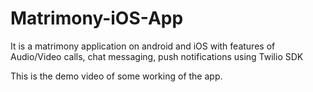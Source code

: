 # Matrimony-iOS-App

It is a matrimony application on android and iOS with features of Audio/Video calls, chat messaging, push notifications using Twilio SDK


This is the demo video of some working of the app.

